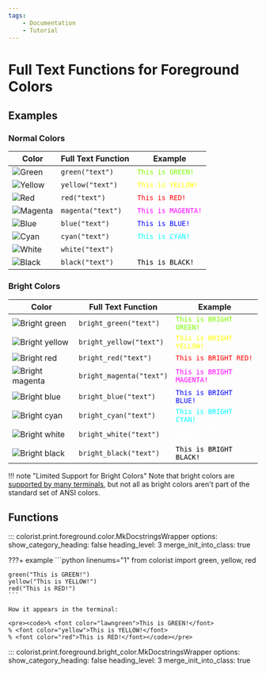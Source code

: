```yaml
---
tags:
    - Documentation
    - Tutorial
---
```


# Full Text Functions for Foreground Colors
## Examples
### Normal Colors

| Color | Full Text Function | Example |
| ----- | ------------------ | ------- |
| ![Green](../../assets/images/colors/green_16x16.png) | `green("text")` | <code><font color="lawngreen">This is GREEN!</font></code> |
| ![Yellow](../../assets/images/colors/yellow_16x16.png) | `yellow("text")` | <code><font color="yellow">This is YELLOW!</font></code> |
| ![Red](../../assets/images/colors/red_16x16.png) | `red("text")` | <code><font color="red">This is RED!</font></code> |
| ![Magenta](../../assets/images/colors/magenta_16x16.png) | `magenta("text")` | <code><font color="magenta">This is MAGENTA!</font></code> |
| ![Blue](../../assets/images/colors/blue_16x16.png) | `blue("text")` | <code><font color="blue">This is BLUE!</font></code> |
| ![Cyan](../../assets/images/colors/cyan_16x16.png) | `cyan("text")` | <code><font color="cyan">This is CYAN!</font></code> |
| ![White](../../assets/images/colors/white_16x16.png) | `white("text")` | <code><font color="white">This is WHITE!</font></code> |
| ![Black](../../assets/images/colors/black_16x16.png) | `black("text")` | <code><font color="black">This is BLACK!</font></code> |

### Bright Colors

| Color | Full Text Function | Example |
| ----- | ------------------ | ------- |
| ![Bright green](../../assets/images/colors/bright_green_16x16.png) | `bright_green("text")` | <code><font color="lawngreen">This is BRIGHT GREEN!</font></code> |
| ![Bright yellow](../../assets/images/colors/bright_yellow_16x16.png) | `bright_yellow("text")` | <code><font color="yellow">This is BRIGHT YELLOW!</font></code> |
| ![Bright red](../../assets/images/colors/bright_red_16x16.png) | `bright_red("text")` | <code><font color="red">This is BRIGHT RED!</font></code> |
| ![Bright magenta](../../assets/images/colors/bright_magenta_16x16.png) | `bright_magenta("text")` | <code><font color="magenta">This is BRIGHT MAGENTA!</font></code> |
| ![Bright blue](../../assets/images/colors/bright_blue_16x16.png) | `bright_blue("text")` | <code><font color="blue">This is BRIGHT BLUE!</font></code> |
| ![Bright cyan](../../assets/images/colors/bright_cyan_16x16.png) | `bright_cyan("text")` | <code><font color="cyan">This is BRIGHT CYAN!</font></code> |
| ![Bright white](../../assets/images/colors/bright_white_16x16.png) | `bright_white("text")` | <code><font color="white">This is BRIGHT WHITE!</font></code> |
| ![Bright black](../../assets/images/colors/bright_black_16x16.png) | `bright_black("text")` |  <code><font color="black">This is BRIGHT BLACK!</font></code> |

!!! note "Limited Support for Bright Colors"
    Note that bright colors are [supported by many terminals](../../user-guide/materials/terminal-support.md), but not all as bright colors aren't part of the standard set of ANSI colors.

## Functions

::: colorist.print.foreground.color.MkDocstringsWrapper
    options:
      show_category_heading: false
      heading_level: 3
      merge_init_into_class: true

???+ example
    ```python linenums="1"
    from colorist import green, yellow, red

    green("This is GREEN!")
    yellow("This is YELLOW!")
    red("This is RED!")
    ```

    How it appears in the terminal:

    <pre><code>% <font color="lawngreen">This is GREEN!</font>
    % <font color="yellow">This is YELLOW!</font>
    % <font color="red">This is RED!</font></code></pre>

::: colorist.print.foreground.bright_color.MkDocstringsWrapper
    options:
      show_category_heading: false
      heading_level: 3
      merge_init_into_class: true
